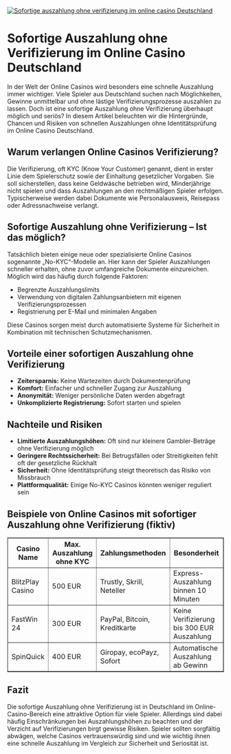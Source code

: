 [![Sofortige auszahlung ohne verifizierung im online casino Deutschland](https://123-caf.pages.dev/gitsignup.png)](https://vrmoo.ru/Bt82HjjY)

<h1>Sofortige Auszahlung ohne Verifizierung im Online Casino Deutschland</h1> <p>In der Welt der Online Casinos wird besonders eine schnelle Auszahlung immer wichtiger. Viele Spieler aus Deutschland suchen nach Möglichkeiten, Gewinne unmittelbar und ohne lästige Verifizierungsprozesse auszahlen zu lassen. Doch ist eine sofortige Auszahlung ohne Verifizierung überhaupt möglich und seriös? In diesem Artikel beleuchten wir die Hintergründe, Chancen und Risiken von schnellen Auszahlungen ohne Identitätsprüfung im Online Casino Deutschland.</p>  <h2>Warum verlangen Online Casinos Verifizierung?</h2> <p>Die Verifizierung, oft KYC (Know Your Customer) genannt, dient in erster Linie dem Spielerschutz sowie der Einhaltung gesetzlicher Vorgaben. Sie soll sicherstellen, dass keine Geldwäsche betrieben wird, Minderjährige nicht spielen und dass Auszahlungen an den rechtmäßigen Spieler erfolgen. Typischerweise werden dabei Dokumente wie Personalausweis, Reisepass oder Adressnachweise verlangt.</p>  <h2>Sofortige Auszahlung ohne Verifizierung – Ist das möglich?</h2> <p>Tatsächlich bieten einige neue oder spezialisierte Online Casinos sogenannte „No-KYC“-Modelle an. Hier kann der Spieler Auszahlungen schneller erhalten, ohne zuvor umfangreiche Dokumente einzureichen. Möglich wird das häufig durch folgende Faktoren:</p> <ul>   <li>Begrenzte Auszahlungslimits</li>   <li>Verwendung von digitalen Zahlungsanbietern mit eigenen Verifizierungsprozessen</li>   <li>Registrierung per E-Mail und minimalen Angaben</li> </ul> <p>Diese Casinos sorgen meist durch automatisierte Systeme für Sicherheit in Kombination mit technischen Schutzmechanismen.</p>  <h2>Vorteile einer sofortigen Auszahlung ohne Verifizierung</h2> <ul>   <li><strong>Zeitersparnis:</strong> Keine Wartezeiten durch Dokumentenprüfung</li>   <li><strong>Komfort:</strong> Einfacher und schneller Zugang zur Auszahlung</li>   <li><strong>Anonymität:</strong> Weniger persönliche Daten werden abgefragt</li>   <li><strong>Unkomplizierte Registrierung:</strong> Sofort starten und spielen</li> </ul>  <h2>Nachteile und Risiken</h2> <ul>   <li><strong>Limitierte Auszahlungshöhen:</strong> Oft sind nur kleinere Gambler-Beträge ohne Verifizierung möglich</li>   <li><strong>Geringere Rechtssicherheit:</strong> Bei Betrugsfällen oder Streitigkeiten fehlt oft der gesetzliche Rückhalt</li>   <li><strong>Sicherheit:</strong> Ohne Identitätsprüfung steigt theoretisch das Risiko von Missbrauch</li>   <li><strong>Plattformqualität:</strong> Einige No-KYC Casinos könnten weniger reguliert sein</li> </ul>  <h2>Beispiele von Online Casinos mit sofortiger Auszahlung ohne Verifizierung (fiktiv)</h2> <table border="1" cellpadding="8" cellspacing="0">   <thead>     <tr>       <th>Casino Name</th>       <th>Max. Auszahlung ohne KYC</th>       <th>Zahlungsmethoden</th>       <th>Besonderheit</th>     </tr>   </thead>   <tbody>     <tr>       <td>BlitzPlay Casino</td>       <td>500 EUR</td>       <td>Trustly, Skrill, Neteller</td>       <td>Express-Auszahlung binnen 10 Minuten</td>     </tr>     <tr>       <td>FastWin 24</td>       <td>300 EUR</td>       <td>PayPal, Bitcoin, Kreditkarte</td>       <td>Keine Verifizierung bis 300 EUR Auszahlung</td>     </tr>     <tr>       <td>SpinQuick</td>       <td>400 EUR</td>       <td>Giropay, ecoPayz, Sofort</td>       <td>Automatische Auszahlung ab Gewinn</td>     </tr>   </tbody> </table>  <h2>Fazit</h2> <p>Die sofortige Auszahlung ohne Verifizierung ist in Deutschland im Online-Casino-Bereich eine attraktive Option für viele Spieler. Allerdings sind dabei häufig Einschränkungen bei Auszahlungshöhen zu beachten und der Verzicht auf Verifizierungen birgt gewisse Risiken. Spieler sollten sorgfältig abwägen, welche Casinos vertrauenswürdig sind und wie wichtig ihnen eine schnelle Auszahlung im Vergleich zur Sicherheit und Seriosität ist.</p>